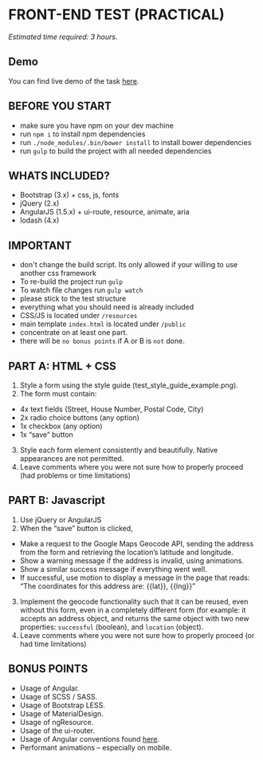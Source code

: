 # FRONT-END TEST (PRACTICAL)
*Estimated time required: 3 hours.*

## Demo

You can find live demo of the task [here](https://sinisag.github.io/angular-form/).

## BEFORE YOU START
- make sure you have npm on your dev machine
- run `npm i` to install npm dependencies
- run `./node_modules/.bin/bower install` to install bower dependencies
- run `gulp` to build the project with all needed dependencies

## WHATS INCLUDED?
- Bootstrap (3.x) + css, js, fonts
- jQuery (2.x)
- AngularJS (1.5.x) + ui-route, resource, animate, aria
- lodash (4.x)

## IMPORTANT
- don't change the build script. Its only allowed if your willing to use another css framework
- To re-build the project run `gulp`
- To watch file changes run `gulp watch`
- please stick to the test structure
- everything what you should need is already included
- CSS/JS is located under `/resources`
- main template `index.html` is located under `/public`
- concentrate on at least one part.
- there will be `no bonus points` if A or B is `not` done.

## PART A: HTML + CSS

1. Style a form using the style guide (test_style_guide_example.png).
2. The form must contain:
  * 4x text fields (Street, House Number, Postal Code, City)
  * 2x radio choice buttons (any option)
  * 1x checkbox (any option)
  * 1x “save” button
3. Style each form element consistently and beautifully. Native appearances are not permitted.
4. Leave comments where you were not sure how to properly proceed (had problems or time limitations)

## PART B: Javascript

1. Use jQuery or AngularJS
2. When the “save” button is clicked,
  * Make a request to the Google Maps Geocode API, sending the address from the form and retrieving the location’s latitude and longitude.
  * Show a warning message if the address is invalid, using animations.
  * Show a similar success message if everything went well.
  * If successful, use motion to display a message in the page that reads: “The coordinates for this address are: {{lat}}, {{lng}}”
3. Implement the geocode functionality such that it can be reused, even without this form, even in a completely different form (for example: it accepts an address object, and returns the same object with two new properties: `successful` (boolean), and `location` (object).
4. Leave comments where you were not sure how to properly proceed (or had time limitations)

## BONUS POINTS

* Usage of Angular.
* Usage of SCSS / SASS.
* Usage of Bootstrap LESS.
* Usage of MaterialDesign.
* Usage of ngResource.
* Usage of the ui-router.
* Usage of Angular conventions found [here](https://github.com/johnpapa/angular-styleguide/blob/master/a1/README.md).
* Performant animations – especially on mobile.
